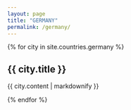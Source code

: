 ```yaml
---
layout: page
title: "GERMANY"
permalink: /germany/
---
```


{% for city in site.countries.germany %}
  <h2>{{ city.title }}</h2>
  <p>{{ city.content | markdownify }}</p>
{% endfor %}
